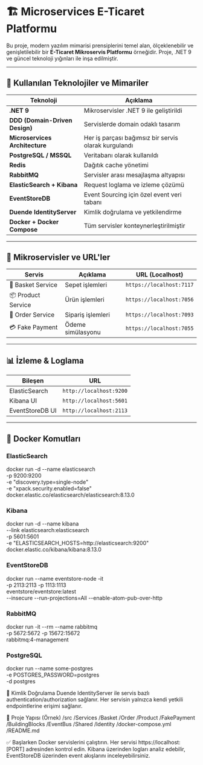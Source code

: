 # 🏗️ Microservices E-Ticaret Platformu

Bu proje, modern yazılım mimarisi prensiplerini temel alan, ölçeklenebilir ve genişletilebilir bir **E-Ticaret Mikroservis Platformu** örneğidir. Proje, .NET 9 ve güncel teknoloji yığınları ile inşa edilmiştir.

---

## 🚀 Kullanılan Teknolojiler ve Mimariler

| Teknoloji                  | Açıklama                                                                 |
|----------------------------|--------------------------------------------------------------------------|
| **.NET 9**                 | Mikroservisler .NET 9 ile geliştirildi                                   |
| **DDD (Domain-Driven Design)** | Servislerde domain odaklı tasarım                                    |
| **Microservices Architecture** | Her iş parçası bağımsız bir servis olarak kurgulandı                 |
| **PostgreSQL / MSSQL**     | Veritabanı olarak kullanıldı                                             |
| **Redis**                 | Dağıtık cache yönetimi                                                    |
| **RabbitMQ**              | Servisler arası mesajlaşma altyapısı                                      |
| **ElasticSearch + Kibana** | Request loglama ve izleme çözümü                                         |
| **EventStoreDB**          | Event Sourcing için özel event veri tabanı                                |
| **Duende IdentityServer** | Kimlik doğrulama ve yetkilendirme                                         |
| **Docker + Docker Compose** | Tüm servisler konteynerleştirilmiştir                                   |

---

## 🧩 Mikroservisler ve URL'ler

| Servis            | Açıklama             | URL (Localhost)             |
|-------------------|----------------------|-----------------------------|
| 🛒 Basket Service  | Sepet işlemleri      | `https://localhost:7117`   |
| 📦 Product Service | Ürün işlemleri       | `https://localhost:7056`   |
| 📑 Order Service   | Sipariş işlemleri    | `https://localhost:7093`   |
| 💳 Fake Payment    | Ödeme simülasyonu    | `https://localhost:7055`   |

---

## 📊 İzleme & Loglama

| Bileşen         | URL                           |
|------------------|------------------------------|
| ElasticSearch    | `http://localhost:9200`      |
| Kibana UI        | `http://localhost:5601`      |
| EventStoreDB UI  | `http://localhost:2113`      |

---

## 🐳 Docker Komutları


### ElasticSearch
docker run -d --name elasticsearch \
  -p 9200:9200 \
  -e "discovery.type=single-node" \
  -e "xpack.security.enabled=false" \
  docker.elastic.co/elasticsearch/elasticsearch:8.13.0

### Kibana
docker run -d --name kibana \
  --link elasticsearch:elasticsearch \
  -p 5601:5601 \
  -e "ELASTICSEARCH_HOSTS=http://elasticsearch:9200" \
  docker.elastic.co/kibana/kibana:8.13.0

### EventStoreDB
docker run --name eventstore-node -it \
  -p 2113:2113 -p 1113:1113 \
  eventstore/eventstore:latest \
  --insecure --run-projections=All --enable-atom-pub-over-http

### RabbitMQ
docker run -it --rm --name rabbitmq \
  -p 5672:5672 -p 15672:15672 \
  rabbitmq:4-management

### PostgreSQL
docker run --name some-postgres \
  -e POSTGRES_PASSWORD=postgres \
  -d postgres


🔐 Kimlik Doğrulama
  Duende IdentityServer ile servis bazlı authentication/authorization sağlanır.
  Her servisin yalnızca kendi yetkili endpointlerine erişimi sağlanır.


📁 Proje Yapısı (Örnek)
/src
  /Services
    /Basket
    /Order
    /Product
    /FakePayment
  /BuildingBlocks
    /EventBus
    /Shared
    /Identity
/docker-compose.yml
/README.md


✅ Başlarken
  Docker servislerini çalıştırın.
  Her servisi https://localhost:[PORT] adresinden kontrol edin.
  Kibana üzerinden logları analiz edebilir, EventStoreDB üzerinden event akışlarını inceleyebilirsiniz.
